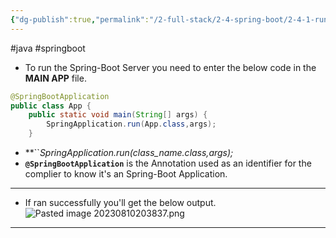 ```yaml
---
{"dg-publish":true,"permalink":"/2-full-stack/2-4-spring-boot/2-4-1-running-spring-boot/","noteIcon":""}
---
```


#java #springboot
- To run the Spring-Boot Server you need to enter the below code in the **MAIN APP** file.
```Java
@SpringBootApplication  
public class App {  
    public static void main(String[] args) {  
        SpringApplication.run(App.class,args);  
    }
```
- **``*SpringApplication.run(class_name.class,args);*
- **`@SpringBootApplication`** is the Annotation used as an identifier for the complier to know it's an Spring-Boot Application.
***
- If ran successfully you'll get the below output.
![Pasted image 20230810203837.png](/img/user/_resources/Pasted%20image%2020230810203837.png)
***

